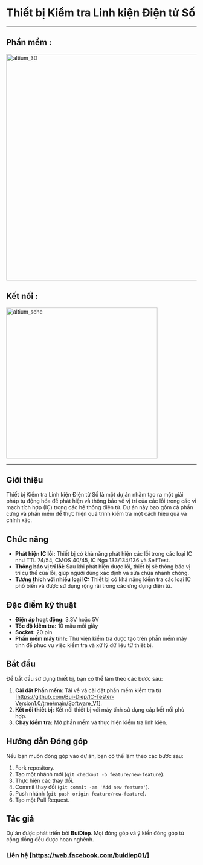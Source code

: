 # Thiết bị Kiểm tra Linh kiện Điện tử Số
-----
## Phần mềm :
<img align="center" alt="altium_3D" width="600px" src="https://github.com/Bui-Diep/IC-Tester-Version1.0/assets/102669394/6b34b6d2-e77e-45a7-8a3f-6db9a56c9885" />

## Kết nối :
<img align="center" alt="altium_sche" width="400px" src="https://github.com/Bui-Diep/IC-Tester-Version1.0/assets/102669394/49529595-668b-40a1-be73-8475b4f6a880" />


---
## Giới thiệu

Thiết bị Kiểm tra Linh kiện Điện tử Số là một dự án nhằm tạo ra một giải pháp tự động hóa để phát hiện và thông báo về vị trí của các lỗi trong các vi mạch tích hợp (IC) trong các hệ thống điện tử. Dự án này bao gồm cả phần cứng và phần mềm để thực hiện quá trình kiểm tra một cách hiệu quả và chính xác.

## Chức năng

- **Phát hiện IC lỗi:** Thiết bị có khả năng phát hiện các lỗi trong các loại IC như TTL 74/54, CMOS 40/45, IC Nga 133/134/136 và SelfTest.
- **Thông báo vị trí lỗi:** Sau khi phát hiện được lỗi, thiết bị sẽ thông báo vị trí cụ thể của lỗi, giúp người dùng xác định và sửa chữa nhanh chóng.
- **Tương thích với nhiều loại IC:** Thiết bị có khả năng kiểm tra các loại IC phổ biến và được sử dụng rộng rãi trong các ứng dụng điện tử.

## Đặc điểm kỹ thuật

- **Điện áp hoạt động:** 3.3V hoặc 5V
- **Tốc độ kiểm tra:** 10 mẫu mỗi giây
- **Socket:** 20 pin
- **Phần mềm máy tính:** Thư viện kiểm tra được tạo trên phần mềm máy tính để phục vụ việc kiểm tra và xử lý dữ liệu từ thiết bị.

## Bắt đầu

Để bắt đầu sử dụng thiết bị, bạn có thể làm theo các bước sau:

1. **Cài đặt Phần mềm:** Tải về và cài đặt phần mềm kiểm tra từ [https://github.com/Bui-Diep/IC-Tester-Version1.0/tree/main/Software_V1].
2. **Kết nối thiết bị:** Kết nối thiết bị với máy tính sử dụng cáp kết nối phù hợp.
3. **Chạy kiểm tra:** Mở phần mềm và thực hiện kiểm tra linh kiện.

## Hướng dẫn Đóng góp

Nếu bạn muốn đóng góp vào dự án, bạn có thể làm theo các bước sau:

1. Fork repository.
2. Tạo một nhánh mới (`git checkout -b feature/new-feature`).
3. Thực hiện các thay đổi.
4. Commit thay đổi (`git commit -am 'Add new feature'`).
5. Push nhánh (`git push origin feature/new-feature`).
6. Tạo một Pull Request.


## Tác giả

Dự án được phát triển bởi **BuiDiep**. Mọi đóng góp và ý kiến đóng góp từ cộng đồng đều được hoan nghênh.

### Liên hệ [https://web.facebook.com/buidiep01/]


